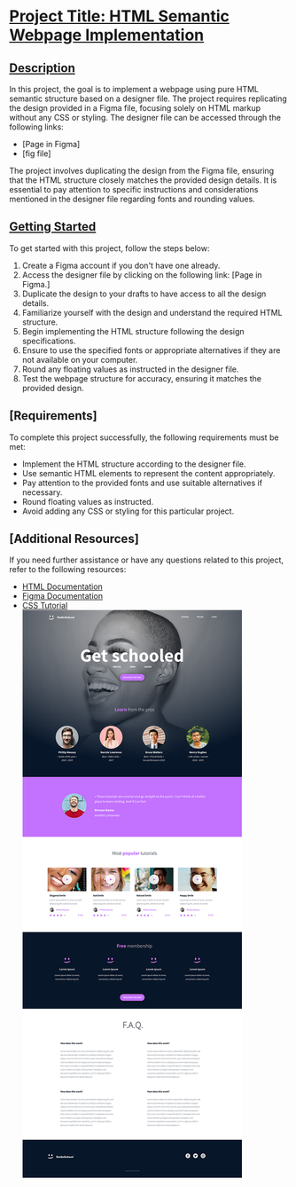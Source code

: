 # [Project Title: HTML Semantic Webpage Implementation](https://github.com/sergekamanzi/alu-web-development/tree/main/html_advanced)  
## [Description](https://github.com/sergekamanzi/alu-web-development/tree/main/html_advanced)  
In this project, the goal is to implement a webpage using pure HTML semantic structure based on a designer file. The project requires replicating the design provided in a Figma file, focusing solely on HTML markup without any CSS or styling. The designer file can be accessed through the following links:

- [Page in Figma]
- [fig file]

The project involves duplicating the design from the Figma file, ensuring that the HTML structure closely matches the provided design details. It is essential to pay attention to specific instructions and considerations mentioned in the designer file regarding fonts and rounding values.

## [Getting Started](https://github.com/sergekamanzi/alu-web-development/tree/main/html_advanced)  

To get started with this project, follow the steps below:  

1. Create a Figma account if you don't have one already.  
2. Access the designer file by clicking on the following link: [Page in Figma.]  
3. Duplicate the design to your drafts to have access to all the design details.  
4. Familiarize yourself with the design and understand the required HTML structure.  
5. Begin implementing the HTML structure following the design specifications.  
6. Ensure to use the specified fonts or appropriate alternatives if they are not available on your computer.  
7. Round any floating values as instructed in the designer file.  
8. Test the webpage structure for accuracy, ensuring it matches the provided design.  

## [Requirements]

To complete this project successfully, the following requirements must be met:  

- Implement the HTML structure according to the designer file.
- Use semantic HTML elements to represent the content appropriately.
- Pay attention to the provided fonts and use suitable alternatives if necessary.
- Round floating values as instructed.
- Avoid adding any CSS or styling for this particular project.  

## [Additional Resources]  
If you need further assistance or have any questions related to this project, refer to the following resources:

- [HTML Documentation](https://www.w3schools.com/html/default.asp)
- [Figma Documentation](https://developer.mozilla.org/en-US/docs/Web/HTML)
- [CSS Tutorial](https://www.w3schools.com/w3css/defaulT.asp)
![Logo](../html_advanced/image.jpg)
